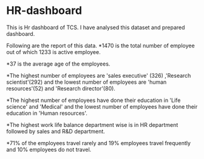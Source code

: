 # HR-dashboard

This is Hr dashboard of TCS. I have analysed this dataset and prepared dashboard.

Following are the report of this data.
*1470 is the total number of employee out of which 1233 is active employee. 

*37 is the average age of the employees.

*The highest number of employees are 'sales executive' (326) ,'Research scientist'(292) and the lowest number of employees are 'human resources'(52) and 'Research director'(80).  

*The highest number of employees have done their education in 'Life science' and  'Medical' and the lowest number of employees have done their education in 'Human resources'. 

*The highest work life balance department wise is in HR department  followed by sales and R&D  department. 

*71% of the employees travel rarely and 19% employees travel frequently and 10% employees do not travel.


